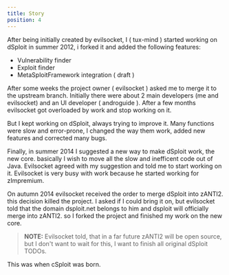 ```yaml
---
title: Story
position: 4
---
```

After being initially created by evilsocket, I ( tux-mind ) started working on dSploit in summer 2012, i forked it and added the following features:

<ul class="collection">
  <li class="collection-item">Vulnerability finder</li>
  <li class="collection-item">Exploit finder</li>
  <li class="collection-item">MetaSploitFramework integration ( draft )</li>
</ul>

After some weeks the project owner ( evilsocket ) asked me to merge it to the upstream branch.
Initially there were about 2 main developers (me and evilsocket) and an UI developer ( androguide ).
After a few months evilsocket got overloaded by work and stop working on it.


But I kept working on dSploit, always trying to improve it.
Many functions were slow and error-prone, I changed the way them work, added new features and corrected many bugs.


Finally, in summer 2014 I suggested a new way to make dSploit work, the new core.
basically I wish to move all the slow and inefficent code out of Java.
Evilsocket agreed with my suggestion and told me to start working on it.
Evilsocket is very busy with work because he started working for zImpremium.


On autumn 2014 evilsocket received the order to merge dSploit into zANTI2.
this decision killed the project.
I asked if I could bring it on, but evilsocket told that the domain dsploit.net belongs to him 
and dsploit will officially merge into zANTI2.
so I forked the project and finished my work on the new core.

> **NOTE:** Evilsocket told, that in a far future zANTI2 will be open source,
> but I don't want to wait for this, I want to finish all original dSploit TODOs.

This was when cSploit was born.
